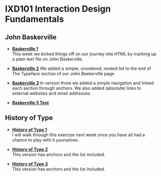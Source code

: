 IXD101 Interaction Design Fundamentals
======================================

John Baskerville
----------------
- **[Baskerville 1](https://eleventhirty.github.io/john_baskerville/baskerville1.html)**   
    This week we kicked things off on our journey into HTML by marking up a plain text file on John Baskerville.
- **[Baskerville 2](https://eleventhirty.github.io/john_baskerville/baskerville2.html)**
    We added a simple, unordered, nested list to the end of The Typeface section of our John Baskerville page
- **[Baskerville 3](https://eleventhirty.github.io/john_baskerville/baskerville3.html)**
    In version three we added a simple navigation and linked each section through anchors. We also added (absolute) links to external websites and email addresses.
    
- **[Baskerville 5 Test](https://eleventhirty.github.io/john_baskerville/baskerville5.html)**
    



History of Type
---------------
- **[History of Type 1](https://eleventhirty.github.io/john_baskerville/history1.html)**  
  I will walk through this exercise next week once you have all had a chance to play with it yourselves.
  
- **[History of Type 2](https://eleventhirty.github.io/john_baskerville/history2.html)**  
  This version has anchors and the list included.
  
- **[History of Type 3](https://eleventhirty.github.io/john_baskerville/history3.html)**  
  This version has anchors and the list included.
